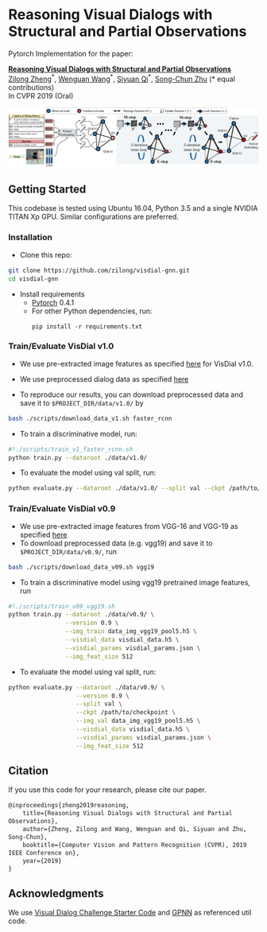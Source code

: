 # Reasoning Visual Dialogs with Structural and Partial Observations

Pytorch Implementation for the paper:

**[Reasoning Visual Dialogs with Structural and Partial Observations](https://arxiv.org/abs/1904.05548)**  
[Zilong Zheng](http://web.cs.ucla.edu/~zilongzheng/)<sup>\*</sup>, [Wenguan Wang](https://sites.google.com/site/wenguanwangwwg/)<sup>\*</sup>, [Siyuan Qi](http://web.cs.ucla.edu/~syqi/)<sup>\*</sup>, [Song-Chun Zhu](http://www.stat.ucla.edu/~sczhu/) (* equal contributions)  
In CVPR 2019 (Oral)

![](assets/model.png)

## Getting Started

 This codebase is tested using Ubuntu 16.04, Python 3.5 and a single NVIDIA TITAN Xp GPU. Similar configurations are preferred.

### Installation
- Clone this repo:
```bash
git clone https://github.com/zilong/visdial-gnn.git
cd visdial-gnn
```
- Install requirements
    - [Pytorch](http://pytorch.org) 0.4.1
    - For other Python dependencies, run: 
        ```
        pip install -r requirements.txt
        ```

### Train/Evaluate VisDial v1.0
- We use pre-extracted image features as specified [here](https://github.com/batra-mlp-lab/visdial#preprocessing-visdial) for VisDial v1.0.

- We use preprocessed dialog data as specified [here](https://github.com/batra-mlp-lab/visdial#preprocessing-visdial)
- To reproduce our results, you can download preprocessed data and save it to `$PROJECT_DIR/data/v1.0/` by
```bash
bash ./scripts/download_data_v1.sh faster_rcnn
```
- To train a discriminative model, run:
```bash
#!./scripts/train_v1_faster_rcnn.sh
python train.py --dataroot ./data/v1.0/
```
- To evaluate the model using val split, run:
```bash
python evaluate.py --dataroot ./data/v1.0/ --split val --ckpt /path/to/checkpoint
```

### Train/Evaluate VisDial v0.9
- We use pre-extracted image features from VGG-16 and VGG-19 as specified [here](https://github.com/batra-mlp-lab/visdial#extracting-image-features)
- To download preprocessed data (e.g. vgg19) and save it to `$PROJECT_DIR/data/v0.9/`, run
```bash
bash ./scripts/download_data_v09.sh vgg19
```
- To train a discriminative model using vgg19 pretrained image features, run
```bash
#!./scripts/train_v09_vgg19.sh
python train.py --dataroot ./data/v0.9/ \
                --version 0.9 \
                --img_train data_img_vgg19_pool5.h5 \
                --visdial_data visdial_data.h5 \
                --visdial_params visdial_params.json \
                --img_feat_size 512
```
- To evaluate the model using val split, run:
```bash
python evaluate.py --dataroot ./data/v0.9/ \
                   --version 0.9 \
                   --split val \
                   --ckpt /path/to/checkpoint \
                   --img_val data_img_vgg19_pool5.h5 \
                   --visdial_data visdial_data.h5 \
                   --visdial_params visdial_params.json \
                   --img_feat_size 512
```

## Citation

If you use this code for your research, please cite our paper.
```
@inproceedings{zheng2019reasoning,
    title={Reasoning Visual Dialogs with Structural and Partial Observations},
    author={Zheng, Zilong and Wang, Wenguan and Qi, Siyuan and Zhu, Song-Chun},
    booktitle={Computer Vision and Pattern Recognition (CVPR), 2019 IEEE Conference on},
    year={2019}
}
```

## Acknowledgments

We use [Visual Dialog Challenge Starter Code](https://github.com/batra-mlp-lab/visdial-challenge-starter-pytorch) and [GPNN](https://github.com/SiyuanQi/gpnn) as referenced util code.
